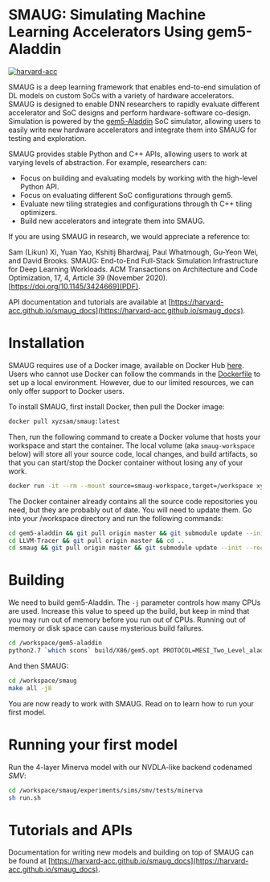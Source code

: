 SMAUG: Simulating Machine Learning Accelerators Using gem5-Aladdin
==================================================================

[![harvard-acc](https://circleci.com/gh/harvard-acc/smaug.svg?style=shield)](https://circleci.com/gh/harvard-acc/smaug)

SMAUG is a deep learning framework that enables end-to-end simulation of DL models
on custom SoCs with a variety of hardware accelerators. SMAUG is designed to
enable DNN researchers to rapidly evaluate different accelerator and SoC
designs and perform hardware-software co-design. Simulation is powered by the
[gem5-Aladdin](https://github.com/harvard-acc/gem5-aladdin) SoC simulator,
allowing users to easily write new hardware accelerators and integrate them
into SMAUG for testing and exploration.

SMAUG provides stable Python and C++ APIs, allowing users to work at varying
levels of abstraction. For example, researchers can:

* Focus on building and evaluating models by working with the high-level Python API.
* Focus on evaluating different SoC configurations through gem5.
* Evaluate new tiling strategies and configurations through th C++ tiling
  optimizers.
* Build new accelerators and integrate them into SMAUG.

If you are using SMAUG in research, we would appreciate a reference to:

Sam (Likun) Xi, Yuan Yao, Kshitij Bhardwaj, Paul Whatmough, Gu-Yeon Wei, and
David Brooks. SMAUG: End-to-End Full-Stack Simulation Infrastructure for
Deep Learning Workloads. ACM Transactions on Architecture and Code
Optimization, 17, 4, Article 39 (November 2020).
[https://doi.org/10.1145/3424669](PDF).

API documentation and tutorials are available at
[https://harvard-acc.github.io/smaug_docs](https://harvard-acc.github.io/smaug_docs).

# Installation #

SMAUG requires use of a Docker image, available on Docker Hub
[here](https://registry.hub.docker.com/repository/docker/xyzsam/smaug).
Users who cannot use Docker can follow the commands in the
[Dockerfile](https://github.com/harvard-acc/smaug/blob/master/docker/Dockerfile)
to set up a local environment. However, due to our limited resources, we can
only offer support to Docker users.

To install SMAUG, first install Docker, then pull the Docker image:

```bash
docker pull xyzsam/smaug:latest
```

Then, run the following command to create a Docker volume that hosts your
workspace and start the container. The local volume (aka `smaug-workspace`
below) will store all your source code, local changes, and build artifacts, so
that you can start/stop the Docker container without losing any of your work.

```bash
docker run -it --rm --mount source=smaug-workspace,target=/workspace xyzsam/smaug:latest
```

The Docker container already contains all the source code repositories you
need, but they are probably out of date.  You will need to update them. Go into
your /workspace directory and run the following commands:

```bash
cd gem5-aladdin && git pull origin master && git submodule update --init --recursive && cd ..
cd LLVM-Tracer && git pull origin master && cd ..
cd smaug && git pull origin master && git submodule update --init --recursive && cd ..
```
# Building #
We need to build gem5-Aladdin. The `-j` parameter controls how many CPUs are
used. Increase this value to speed up the build, but keep in mind that you may
run out of memory before you run out of CPUs. Running out of memory or disk space
can cause mysterious build failures.

```bash
cd /workspace/gem5-aladdin
python2.7 `which scons` build/X86/gem5.opt PROTOCOL=MESI_Two_Level_aladdin -j2
```

And then SMAUG:

```bash
cd /workspace/smaug
make all -j8
```

You are now ready to work with SMAUG. Read on to learn how to run your first
model.

# Running your first model #
Run the 4-layer Minerva model with our NVDLA-like backend codenamed *SMV*:

```bash
cd /workspace/smaug/experiments/sims/smv/tests/minerva
sh run.sh
```

# Tutorials and APIs #
Documentation for writing new models and building on top of SMAUG can be found at
[https://harvard-acc.github.io/smaug_docs](https://harvard-acc.github.io/smaug_docs).
